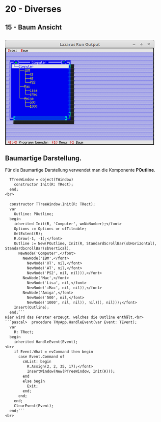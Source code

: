 # 20 - Diverses
## 15 - Baum Ansicht
<img src="image.png" alt="Selfhtml"><br><br>
Baumartige Darstellung.<br>
---
Für die Baumartige Darstellung verwendet man die Komponente <b>POutline</b>.<br>
```pascal>  PTreeWindow = ^TTreeWindow;
  TTreeWindow = object(TWindow)
    constructor Init(R: TRect);
  end;
<br>

  constructor TTreeWindow.Init(R: TRect);
  var
    Outline: POutline;
  begin
    inherited Init(R, 'Computer', wnNoNumber);</font>
    Options := Options or ofTileable;
    GetExtent(R);
    R.Grow(-1, -1);</font>
    Outline := New(POutline, Init(R, StandardScrollBar(sbHorizontal), StandardScrollBar(sbVertical),
      NewNode('Computer',</font>
        NewNode('IBM',</font>
          NewNode('XT', nil,</font>
          NewNode('AT', nil,</font>
          NewNode('PS2', nil, nil))),</font>
        NewNode('Mac',</font>
          NewNode('Lisa', nil,</font>
          NewNode('iMac', nil, nil)),</font>
        NewNode('Amiga',</font>
          NewNode('500', nil,</font>
          NewNode('1000', nil, nil)), nil))), nil)));</font>
    Insert(Outline);
  end;```
Hier wird das Fenster erzeugt, welches die Outline enthält.<br>
```pascal>  procedure TMyApp.HandleEvent(var Event: TEvent);
  var
    R: TRect;
  begin
    inherited HandleEvent(Event);
<br>
    if Event.What = evCommand then begin
      case Event.Command of
        cmList: begin
          R.Assign(2, 2, 35, 17);</font>
          InsertWindow(New(PTreeWindow, Init(R)));
        end
        else begin
          Exit;
        end;
      end;
    end;
    ClearEvent(Event);
  end;```
<br>
